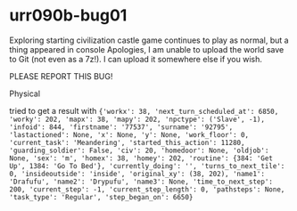 # urr090b-bug01
Exploring starting civilization castle
game continues to play as normal, but a thing appeared in console
Apologies, I am unable to upload the world save to Git (not even as a 7z!). I can upload it somewhere else if you wish.

PLEASE REPORT THIS BUG!

Physical

tried to get a result with ```{'workx': 38, 'next_turn_scheduled_at': 6850, 'worky': 202, 'mapx': 38, 'mapy': 202, 'npctype': ('Slave', -1), 'infoid': 844, 'firstname': '77537', 'surname': '92795', 'lastactioned': None, 'x': None, 'y': None, 'work_floor': 0, 'current_task': 'Meandering', 'started_this_action': 11280, 'guarding_soldier': False, 'civ': 20, 'homedoor': None, 'oldjob': None, 'sex': 'm', 'homex': 38, 'homey': 202, 'routine': {384: 'Get Up', 1384: 'Go To Bed'}, 'currently_doing': '', 'turns_to_next_tile': 0, 'insideoutside': 'inside', 'original_xy': (38, 202), 'name1': 'Drafufu', 'name2': 'Drypufu', 'name3': None, 'time_to_next_step': 200, 'current_step': -1, 'current_step_length': 0, 'pathsteps': None, 'task_type': 'Regular', 'step_began_on': 6650}```
